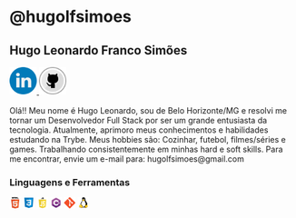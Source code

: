 # @hugolfsimoes
## Hugo Leonardo Franco Simões
<a href='https://www.linkedin.com/in/hugo-simoes-ti/'>
  <img src='./image/linkedin.png' width='48px'>
</a>
<a href='https://github.com/hugolfsimoes'>
  <img src='./image/github.png' width='48px'>
</a>
<br>
<br>
Olá!! Meu nome é Hugo Leonardo, sou de Belo Horizonte/MG e resolvi me tornar um Desenvolvedor Full Stack por ser um grande entusiasta da tecnologia. Atualmente, aprimoro meus conhecimentos e habilidades estudando na Trybe.
Meus hobbies são: Cozinhar, futebol, filmes/séries e games.
Trabalhando consistentemente em minhas hard e soft skills.
Para me encontrar, envie um e-mail para: hugolfsimoes@gmail.com

### Linguagens e Ferramentas
<code><img height="20" src="./image/html.png"></code>
<code><img height="20" src="./image/css.png"></code>
<code><img height="20" src="./image/javascript.png"></code>
<code><img height="20" src="./image/csharp.png"></code>
<code><img height="20" src="./image/git-original.svg"></code>
<code><img height="20" src="./image/linux-original.svg"></code>





